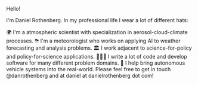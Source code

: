 
Hello!

I'm Daniel Rothenberg. In my professional life I wear a lot of different hats:

🌍 I'm a atmospheric scientist with specialization in aerosol-cloud-climate processes.
⛈ I'm a meteorologist who works on applying AI to weather forecasting and analysis problems.
🏛 I work adjacent to science-for-policy and policy-for-science applications.
👨🏻‍💻 I write a lot of code and develop software for many different problem domains.
🚗 I help bring autonomous vehicle systems into the real-world.
Please feel free to get in touch @danrothenberg and at daniel at danielrothenberg dot com!
